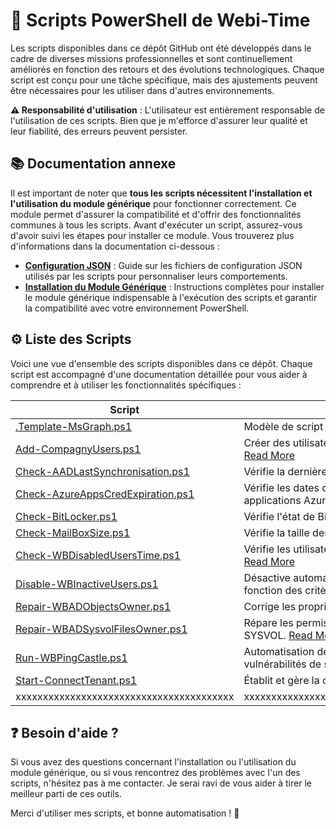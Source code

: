 # 📜 Scripts PowerShell de Webi-Time

Les scripts disponibles dans ce dépôt GitHub ont été développés dans le cadre de diverses missions professionnelles et sont continuellement améliorés en fonction des retours et des évolutions technologiques. Chaque script est conçu pour une tâche spécifique, mais des ajustements peuvent être nécessaires pour les utiliser dans d'autres environnements.

**⚠️ Responsabilité d'utilisation** : L'utilisateur est entièrement responsable de l'utilisation de ces scripts. Bien que je m'efforce d'assurer leur qualité et leur fiabilité, des erreurs peuvent persister.

## 📚 Documentation annexe

Il est important de noter que **tous les scripts nécessitent l'installation et l'utilisation du module générique** pour fonctionner correctement. Ce module permet d'assurer la compatibilité et d'offrir des fonctionnalités communes à tous les scripts. Avant d'exécuter un script, assurez-vous d'avoir suivi les étapes pour installer ce module. Vous trouverez plus d'informations dans la documentation ci-dessous :

- **[Configuration JSON](ReadMe-JSON-File.md)** : Guide sur les fichiers de configuration JSON utilisés par les scripts pour personnaliser leurs comportements.
- **[Installation du Module Générique](ReadMe-Modules-Installation.md)** : Instructions complètes pour installer le module générique indispensable à l'exécution des scripts et garantir la compatibilité avec votre environnement PowerShell.

## ⚙️ Liste des Scripts

Voici une vue d'ensemble des scripts disponibles dans ce dépôt. Chaque script est accompagné d'une documentation détaillée pour vous aider à comprendre et à utiliser les fonctionnalités spécifiques :

| Script | Description |
| --- | --- |
| [.Template-MsGraph.ps1](/Powershell/Scripts/.Template-MsGraph/.Template-MsGraph.ps1) | Modèle de script pour interagir avec l'API Microsoft Graph. [Read More](/Powershell/Documentation/.Template-MsGraph/Readme.md) |
| [Add-CompagnyUsers.ps1](/Powershell/Scripts/Add-CompagnyUsers/Add-CompagnyUsers.ps1) | Créer des utilisateurs dans Active Directory a l'aide d'un fichier CSV. [Read More](/Powershell/Documentation/Add-CompagnyUsers/Readme.md) |
| [Check-AADLastSynchronisation.ps1](/Powershell/Scripts/Check-AADLastSynchronisation/Check-AADLastSynchronisation.ps1) | Vérifie la dernière synchronisation Azure AD. [Read More](/Powershell/Documentation/Check-AADLastSynchronisation/Readme.md) |
| [Check-AzureAppsCredExpiration.ps1](/Powershell/Scripts/Check-AzureAppsCredExpiration/Check-AzureAppsCredExpiration.ps1) | Vérifie les dates d'expiration des informations d'identification des applications Azure. [Read More](/Powershell/Documentation/Check-AzureAppsCredExpiration/Readme.md) |
| [Check-BitLocker.ps1](/Powershell/Scripts/Check-BitLocker/Check-BitLocker.ps1) | Vérifie l'état de BitLocker sur les ordinateurs. [Read More](/Powershell/Documentation/Check-BitLocker/Readme.md) |
| [Check-MailBoxSize.ps1](/Powershell/Scripts/Check-MailBoxSize/Check-MailBoxSize.ps1) | Vérifie la taille des boîtes aux lettres. [Read More](/Powershell/Documentation/Check-MailBoxSize/Readme.md) |
| [Check-WBDisabledUsersTime.ps1](/Powershell/Scripts/Check-WBDisabledUsersTime/Check-WBDisabledUsersTime.ps1) | Vérifie les utilisateurs désactivés dans AD et génère des rapports. [Read More](/Powershell/Documentation/Check-WBDisabledUsersTime/Readme.md) |
| [Disable-WBInactiveUsers.ps1](/Powershell/Scripts/Disable-WBInactiveUsers/Disable-WBInactiveUsers.ps1) | Désactive automatiquement les utilisateurs inactifs dans AD en fonction des critères définis. [Read More](/Powershell/Documentation/Disable-WBInactiveUsers/Readme.md) |
| [Repair-WBADObjectsOwner.ps1](/Powershell/Scripts/Repair-WBADObjectsOwner/Repair-WBADObjectsOwner.ps1) | Corrige les propriétaires incorrects des objets dans AD. [Read More](/Powershell/Documentation/Repair-WBADObjectsOwner/Readme.md) |
| [Repair-WBADSysvolFilesOwner.ps1](/Powershell/Scripts/Repair-WBADSysvolFilesOwner/Repair-WBADSysvolFilesOwner.ps1) | Répare les permissions et les propriétaires des fichiers dans le dossier SYSVOL. [Read More](/Powershell/Documentation/Repair-WBADSysvolFilesOwner/Readme.md) |
| [Run-WBPingCastle.ps1](/Powershell/Scripts/Run-WBPingCastle/Run-WBPingCastle.ps1) | Automatisation des analyses PingCastle pour détecter et corriger les vulnérabilités de sécurité dans Active Directory. [Read More](/Powershell/Documentation/Run-WBPingCastle/Readme.md) |
| [Start-ConnectTenant.ps1](/Powershell/Scripts/Start-ConnectTenant/Start-ConnectTenant.ps1) | Établit et gère la connexion au locataire Microsoft. [Read More](/Powershell/Documentation/Start-ConnectTenant/Readme.md) |
|xxxxxxxxxxxxxxxxxxxxxxxxxxxxxxxxxxxxxxxx|xxxxxxxxxxxxxxxxxxxxxxxxxxxxxxxxxxxxxxxxxxxxxxxxxxxxxxxxxxxxx|
## ❓ Besoin d'aide ?

Si vous avez des questions concernant l'installation ou l'utilisation du module générique, ou si vous rencontrez des problèmes avec l'un des scripts, n'hésitez pas à me contacter. Je serai ravi de vous aider à tirer le meilleur parti de ces outils.

Merci d'utiliser mes scripts, et bonne automatisation ! 🚀